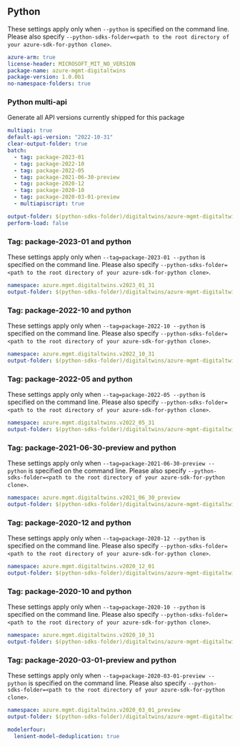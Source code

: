 ## Python

These settings apply only when `--python` is specified on the command line.
Please also specify `--python-sdks-folder=<path to the root directory of your azure-sdk-for-python clone>`.

```yaml $(python)
azure-arm: true
license-header: MICROSOFT_MIT_NO_VERSION
package-name: azure-mgmt-digitaltwins
package-version: 1.0.0b1
no-namespace-folders: true
```

### Python multi-api

Generate all API versions currently shipped for this package

```yaml $(python)
multiapi: true
default-api-version: "2022-10-31"
clear-output-folder: true
batch:
  - tag: package-2023-01
  - tag: package-2022-10
  - tag: package-2022-05
  - tag: package-2021-06-30-preview
  - tag: package-2020-12
  - tag: package-2020-10
  - tag: package-2020-03-01-preview
  - multiapiscript: true
```

``` yaml $(multiapiscript)
output-folder: $(python-sdks-folder)/digitaltwins/azure-mgmt-digitaltwins/azure/mgmt/digitaltwins/
perform-load: false
```

### Tag: package-2023-01 and python

These settings apply only when `--tag=package-2023-01 --python` is specified on the command line.
Please also specify `--python-sdks-folder=<path to the root directory of your azure-sdk-for-python clone>`.

``` yaml $(tag) == 'package-2022-10' && $(python)
namespace: azure.mgmt.digitaltwins.v2023_01_31
output-folder: $(python-sdks-folder)/digitaltwins/azure-mgmt-digitaltwins/azure/mgmt/digitaltwins/v2023_01_31
```

### Tag: package-2022-10 and python

These settings apply only when `--tag=package-2022-10 --python` is specified on the command line.
Please also specify `--python-sdks-folder=<path to the root directory of your azure-sdk-for-python clone>`.

``` yaml $(tag) == 'package-2022-10' && $(python)
namespace: azure.mgmt.digitaltwins.v2022_10_31
output-folder: $(python-sdks-folder)/digitaltwins/azure-mgmt-digitaltwins/azure/mgmt/digitaltwins/v2022_10_31
```

### Tag: package-2022-05 and python

These settings apply only when `--tag=package-2022-05 --python` is specified on the command line.
Please also specify `--python-sdks-folder=<path to the root directory of your azure-sdk-for-python clone>`.

``` yaml $(tag) == 'package-2022-05' && $(python)
namespace: azure.mgmt.digitaltwins.v2022_05_31
output-folder: $(python-sdks-folder)/digitaltwins/azure-mgmt-digitaltwins/azure/mgmt/digitaltwins/v2022_05_31
```

### Tag: package-2021-06-30-preview and python

These settings apply only when `--tag=package-2021-06-30-preview --python` is specified on the command line.
Please also specify `--python-sdks-folder=<path to the root directory of your azure-sdk-for-python clone>`.

``` yaml $(tag) == 'package-2021-06-30-preview' && $(python)
namespace: azure.mgmt.digitaltwins.v2021_06_30_preview
output-folder: $(python-sdks-folder)/digitaltwins/azure-mgmt-digitaltwins/azure/mgmt/digitaltwins/v2021_06_30_preview
```

### Tag: package-2020-12 and python

These settings apply only when `--tag=package-2020-12 --python` is specified on the command line.
Please also specify `--python-sdks-folder=<path to the root directory of your azure-sdk-for-python clone>`.

``` yaml $(tag) == 'package-2020-12' && $(python)
namespace: azure.mgmt.digitaltwins.v2020_12_01
output-folder: $(python-sdks-folder)/digitaltwins/azure-mgmt-digitaltwins/azure/mgmt/digitaltwins/v2020_12_01
```

### Tag: package-2020-10 and python

These settings apply only when `--tag=package-2020-10 --python` is specified on the command line.
Please also specify `--python-sdks-folder=<path to the root directory of your azure-sdk-for-python clone>`.

``` yaml $(tag) == 'package-2020-10' && $(python)
namespace: azure.mgmt.digitaltwins.v2020_10_31
output-folder: $(python-sdks-folder)/digitaltwins/azure-mgmt-digitaltwins/azure/mgmt/digitaltwins/v2020_10_31
```

### Tag: package-2020-03-01-preview and python

These settings apply only when `--tag=package-2020-03-01-preview --python` is specified on the command line.
Please also specify `--python-sdks-folder=<path to the root directory of your azure-sdk-for-python clone>`.

``` yaml $(tag) == 'package-2020-03-01-preview' && $(python)
namespace: azure.mgmt.digitaltwins.v2020_03_01_preview
output-folder: $(python-sdks-folder)/digitaltwins/azure-mgmt-digitaltwins/azure/mgmt/digitaltwins/v2020_03_01_preview
```


```yaml $(python)
modelerfour:
  lenient-model-deduplication: true
```
